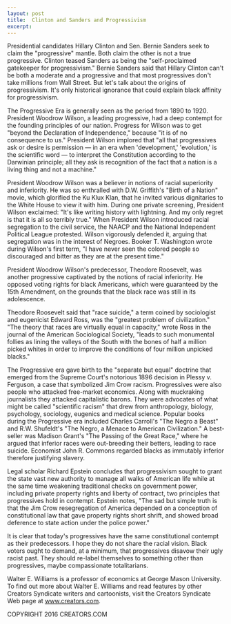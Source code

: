 ```yaml
---
layout: post
title:  Clinton and Sanders and Progressivism
excerpt:
---
```


Presidential candidates Hillary Clinton and Sen. Bernie Sanders seek to claim the "progressive" mantle. Both claim the other is not a true progressive. Clinton teased Sanders as being the "self-proclaimed gatekeeper for progressivism." Bernie Sanders said that Hillary Clinton can't be both a moderate and a progressive and that most progressives don't take millions from Wall Street. But let's talk about the origins of progressivism. It's only historical ignorance that could explain black affinity for progressivism.

The Progressive Era is generally seen as the period from 1890 to 1920. President Woodrow Wilson, a leading progressive, had a deep contempt for the founding principles of our nation. Progress for Wilson was to get "beyond the Declaration of Independence," because "it is of no consequence to us." President Wilson implored that "all that progressives ask or desire is permission — in an era when 'development,' 'evolution,' is the scientific word — to interpret the Constitution according to the Darwinian principle; all they ask is recognition of the fact that a nation is a living thing and not a machine."

President Woodrow Wilson was a believer in notions of racial superiority and inferiority. He was so enthralled with D.W. Griffith's "Birth of a Nation" movie, which glorified the Ku Klux Klan, that he invited various dignitaries to the White House to view it with him. During one private screening, President Wilson exclaimed: "It's like writing history with lightning. And my only regret is that it is all so terribly true." When President Wilson introduced racial segregation to the civil service, the NAACP and the National Independent Political League protested. Wilson vigorously defended it, arguing that segregation was in the interest of Negroes. Booker T. Washington wrote during Wilson's first term, "I have never seen the colored people so discouraged and bitter as they are at the present time."

President Woodrow Wilson's predecessor, Theodore Roosevelt, was another progressive captivated by the notions of racial inferiority. He opposed voting rights for black Americans, which were guaranteed by the 15th Amendment, on the grounds that the black race was still in its adolescence.

 Theodore Roosevelt said that "race suicide," a term coined by sociologist and eugenicist Edward Ross, was the "greatest problem of civilization." "The theory that races are virtually equal in capacity," wrote Ross in the journal of the American Sociological Society, "leads to such monumental follies as lining the valleys of the South with the bones of half a million picked whites in order to improve the conditions of four million unpicked blacks."

The Progressive era gave birth to the "separate but equal" doctrine that emerged from the Supreme Court's notorious 1896 decision in Plessy v. Ferguson, a case that symbolized Jim Crow racism. Progressives were also people who attacked free-market economics. Along with muckraking journalists they attacked capitalistic barons. They were advocates of what might be called "scientific racism" that drew from anthropology, biology, psychology, sociology, eugenics and medical science. Popular books during the Progressive era included Charles Carroll's "The Negro a Beast" and R.W. Shufeldt's "The Negro, a Menace to American Civilization." A best-seller was Madison Grant's "The Passing of the Great Race," where he argued that inferior races were out-breeding their betters, leading to race suicide. Economist John R. Commons regarded blacks as immutably inferior therefore justifying slavery.

Legal scholar Richard Epstein concludes that progressivism sought to grant the state vast new authority to manage all walks of American life while at the same time weakening traditional checks on government power, including private property rights and liberty of contract, two principles that progressives hold in contempt. Epstein notes, "The sad but simple truth is that the Jim Crow resegregation of America depended on a conception of constitutional law that gave property rights short shrift, and showed broad deference to state action under the police power."

It is clear that today's progressives have the same constitutional contempt as their predecessors. I hope they do not share the racial vision. Black voters ought to demand, at a minimum, that progressives disavow their ugly racist past. They should re-label themselves to something other than progressives, maybe compassionate totalitarians.

Walter E. Williams is a professor of economics at George Mason University. To find out more about Walter E. Williams and read features by other Creators Syndicate writers and cartoonists, visit the Creators Syndicate Web page at www.creators.com.

COPYRIGHT 2016 CREATORS.COM
